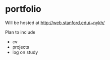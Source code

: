 portfolio
=========

Will be hosted at http://web.stanford.edu/~nykh/

Plan to include

- cv
- projects
- log on study
